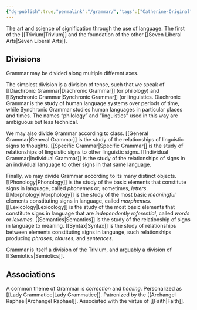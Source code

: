 ```yaml
---
{"dg-publish":true,"permalink":"/grammar/","tags":["Catherine-Original"],"created":"2025-06-22T16:23:20.840-04:00","updated":"2025-06-23T12:20:13.141-04:00"}
---
```


The art and science of signification through the use of language. The first of the [[Trivium\|Trivium]] and the foundation of the other [[Seven Liberal Arts\|Seven Liberal Arts]].
## Divisions
Grammar may be divided along multiple different axes.

The simplest division is a division of tense, such that we speak of [[Diachronic Grammar\|Diachronic Grammar]] (or philology) and [[Synchronic Grammar\|Synchronic Grammar]] (or linguistics. Diachronic Grammar is the study of human language systems over periods of time, while Synchronic Grammar studies human languages in particular places and times. The names “philology” and “linguistics” used in this way are ambiguous but less technical.

We may also divide Grammar according to class. [[General Grammar\|General Grammar]] is the study of the relationships of linguistic signs to thoughts. [[Specific Grammar\|Specific Grammar]] is the study of relationships of linguistic signs to other linguistic signs. [[Individual Grammar\|Individual Grammar]] is the study of the relationships of signs in an individual language to other signs in that same language.

Finally, we may divide Grammar according to its many distinct objects. [[Phonology\|Phonology]] is the study of the basic elements that constitute signs in language, called *phonemes* or, sometimes, *letters*. [[Morphology\|Morphology]] is the study of the most basic *meaningful* elements constituting signs in language, called *morphemes*. [[Lexicology\|Lexicology]] is the study of the most basic elements that constitute signs in language that are *independently referential*, called *words* or *lexemes*. [[Semantics\|Semantics]] is the study of the relationship of signs in language to meaning. [[Syntax\|Syntax]] is the study of relationships between elements constituting signs in language, such relationships producing *phrases,* *clauses*, and *sentences*.

Grammar is itself a division of the Trivium, and arguably a division of [[Semiotics\|Semiotics]].
## Associations
A common theme of Grammar is *correction* and *healing*. Personalized as [[Lady Grammatice\|Lady Grammatice]]. Patronized by the [[Archangel Raphael\|Archangel Raphael]]. Associated with the virtue of [[Faith\|Faith]].